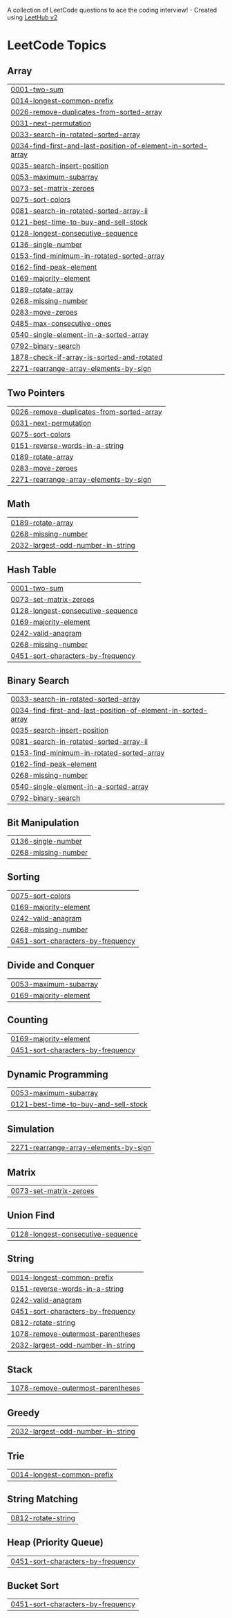 A collection of LeetCode questions to ace the coding interview! - Created using [LeetHub v2](https://github.com/arunbhardwaj/LeetHub-2.0)
<!---LeetCode Topics Start-->
# LeetCode Topics
## Array
|  |
| ------- |
| [0001-two-sum](https://github.com/PrathamAgarwal1/DSA/tree/master/0001-two-sum) |
| [0014-longest-common-prefix](https://github.com/PrathamAgarwal1/DSA/tree/master/0014-longest-common-prefix) |
| [0026-remove-duplicates-from-sorted-array](https://github.com/PrathamAgarwal1/DSA/tree/master/0026-remove-duplicates-from-sorted-array) |
| [0031-next-permutation](https://github.com/PrathamAgarwal1/DSA/tree/master/0031-next-permutation) |
| [0033-search-in-rotated-sorted-array](https://github.com/PrathamAgarwal1/DSA/tree/master/0033-search-in-rotated-sorted-array) |
| [0034-find-first-and-last-position-of-element-in-sorted-array](https://github.com/PrathamAgarwal1/DSA/tree/master/0034-find-first-and-last-position-of-element-in-sorted-array) |
| [0035-search-insert-position](https://github.com/PrathamAgarwal1/DSA/tree/master/0035-search-insert-position) |
| [0053-maximum-subarray](https://github.com/PrathamAgarwal1/DSA/tree/master/0053-maximum-subarray) |
| [0073-set-matrix-zeroes](https://github.com/PrathamAgarwal1/DSA/tree/master/0073-set-matrix-zeroes) |
| [0075-sort-colors](https://github.com/PrathamAgarwal1/DSA/tree/master/0075-sort-colors) |
| [0081-search-in-rotated-sorted-array-ii](https://github.com/PrathamAgarwal1/DSA/tree/master/0081-search-in-rotated-sorted-array-ii) |
| [0121-best-time-to-buy-and-sell-stock](https://github.com/PrathamAgarwal1/DSA/tree/master/0121-best-time-to-buy-and-sell-stock) |
| [0128-longest-consecutive-sequence](https://github.com/PrathamAgarwal1/DSA/tree/master/0128-longest-consecutive-sequence) |
| [0136-single-number](https://github.com/PrathamAgarwal1/DSA/tree/master/0136-single-number) |
| [0153-find-minimum-in-rotated-sorted-array](https://github.com/PrathamAgarwal1/DSA/tree/master/0153-find-minimum-in-rotated-sorted-array) |
| [0162-find-peak-element](https://github.com/PrathamAgarwal1/DSA/tree/master/0162-find-peak-element) |
| [0169-majority-element](https://github.com/PrathamAgarwal1/DSA/tree/master/0169-majority-element) |
| [0189-rotate-array](https://github.com/PrathamAgarwal1/DSA/tree/master/0189-rotate-array) |
| [0268-missing-number](https://github.com/PrathamAgarwal1/DSA/tree/master/0268-missing-number) |
| [0283-move-zeroes](https://github.com/PrathamAgarwal1/DSA/tree/master/0283-move-zeroes) |
| [0485-max-consecutive-ones](https://github.com/PrathamAgarwal1/DSA/tree/master/0485-max-consecutive-ones) |
| [0540-single-element-in-a-sorted-array](https://github.com/PrathamAgarwal1/DSA/tree/master/0540-single-element-in-a-sorted-array) |
| [0792-binary-search](https://github.com/PrathamAgarwal1/DSA/tree/master/0792-binary-search) |
| [1878-check-if-array-is-sorted-and-rotated](https://github.com/PrathamAgarwal1/DSA/tree/master/1878-check-if-array-is-sorted-and-rotated) |
| [2271-rearrange-array-elements-by-sign](https://github.com/PrathamAgarwal1/DSA/tree/master/2271-rearrange-array-elements-by-sign) |
## Two Pointers
|  |
| ------- |
| [0026-remove-duplicates-from-sorted-array](https://github.com/PrathamAgarwal1/DSA/tree/master/0026-remove-duplicates-from-sorted-array) |
| [0031-next-permutation](https://github.com/PrathamAgarwal1/DSA/tree/master/0031-next-permutation) |
| [0075-sort-colors](https://github.com/PrathamAgarwal1/DSA/tree/master/0075-sort-colors) |
| [0151-reverse-words-in-a-string](https://github.com/PrathamAgarwal1/DSA/tree/master/0151-reverse-words-in-a-string) |
| [0189-rotate-array](https://github.com/PrathamAgarwal1/DSA/tree/master/0189-rotate-array) |
| [0283-move-zeroes](https://github.com/PrathamAgarwal1/DSA/tree/master/0283-move-zeroes) |
| [2271-rearrange-array-elements-by-sign](https://github.com/PrathamAgarwal1/DSA/tree/master/2271-rearrange-array-elements-by-sign) |
## Math
|  |
| ------- |
| [0189-rotate-array](https://github.com/PrathamAgarwal1/DSA/tree/master/0189-rotate-array) |
| [0268-missing-number](https://github.com/PrathamAgarwal1/DSA/tree/master/0268-missing-number) |
| [2032-largest-odd-number-in-string](https://github.com/PrathamAgarwal1/DSA/tree/master/2032-largest-odd-number-in-string) |
## Hash Table
|  |
| ------- |
| [0001-two-sum](https://github.com/PrathamAgarwal1/DSA/tree/master/0001-two-sum) |
| [0073-set-matrix-zeroes](https://github.com/PrathamAgarwal1/DSA/tree/master/0073-set-matrix-zeroes) |
| [0128-longest-consecutive-sequence](https://github.com/PrathamAgarwal1/DSA/tree/master/0128-longest-consecutive-sequence) |
| [0169-majority-element](https://github.com/PrathamAgarwal1/DSA/tree/master/0169-majority-element) |
| [0242-valid-anagram](https://github.com/PrathamAgarwal1/DSA/tree/master/0242-valid-anagram) |
| [0268-missing-number](https://github.com/PrathamAgarwal1/DSA/tree/master/0268-missing-number) |
| [0451-sort-characters-by-frequency](https://github.com/PrathamAgarwal1/DSA/tree/master/0451-sort-characters-by-frequency) |
## Binary Search
|  |
| ------- |
| [0033-search-in-rotated-sorted-array](https://github.com/PrathamAgarwal1/DSA/tree/master/0033-search-in-rotated-sorted-array) |
| [0034-find-first-and-last-position-of-element-in-sorted-array](https://github.com/PrathamAgarwal1/DSA/tree/master/0034-find-first-and-last-position-of-element-in-sorted-array) |
| [0035-search-insert-position](https://github.com/PrathamAgarwal1/DSA/tree/master/0035-search-insert-position) |
| [0081-search-in-rotated-sorted-array-ii](https://github.com/PrathamAgarwal1/DSA/tree/master/0081-search-in-rotated-sorted-array-ii) |
| [0153-find-minimum-in-rotated-sorted-array](https://github.com/PrathamAgarwal1/DSA/tree/master/0153-find-minimum-in-rotated-sorted-array) |
| [0162-find-peak-element](https://github.com/PrathamAgarwal1/DSA/tree/master/0162-find-peak-element) |
| [0268-missing-number](https://github.com/PrathamAgarwal1/DSA/tree/master/0268-missing-number) |
| [0540-single-element-in-a-sorted-array](https://github.com/PrathamAgarwal1/DSA/tree/master/0540-single-element-in-a-sorted-array) |
| [0792-binary-search](https://github.com/PrathamAgarwal1/DSA/tree/master/0792-binary-search) |
## Bit Manipulation
|  |
| ------- |
| [0136-single-number](https://github.com/PrathamAgarwal1/DSA/tree/master/0136-single-number) |
| [0268-missing-number](https://github.com/PrathamAgarwal1/DSA/tree/master/0268-missing-number) |
## Sorting
|  |
| ------- |
| [0075-sort-colors](https://github.com/PrathamAgarwal1/DSA/tree/master/0075-sort-colors) |
| [0169-majority-element](https://github.com/PrathamAgarwal1/DSA/tree/master/0169-majority-element) |
| [0242-valid-anagram](https://github.com/PrathamAgarwal1/DSA/tree/master/0242-valid-anagram) |
| [0268-missing-number](https://github.com/PrathamAgarwal1/DSA/tree/master/0268-missing-number) |
| [0451-sort-characters-by-frequency](https://github.com/PrathamAgarwal1/DSA/tree/master/0451-sort-characters-by-frequency) |
## Divide and Conquer
|  |
| ------- |
| [0053-maximum-subarray](https://github.com/PrathamAgarwal1/DSA/tree/master/0053-maximum-subarray) |
| [0169-majority-element](https://github.com/PrathamAgarwal1/DSA/tree/master/0169-majority-element) |
## Counting
|  |
| ------- |
| [0169-majority-element](https://github.com/PrathamAgarwal1/DSA/tree/master/0169-majority-element) |
| [0451-sort-characters-by-frequency](https://github.com/PrathamAgarwal1/DSA/tree/master/0451-sort-characters-by-frequency) |
## Dynamic Programming
|  |
| ------- |
| [0053-maximum-subarray](https://github.com/PrathamAgarwal1/DSA/tree/master/0053-maximum-subarray) |
| [0121-best-time-to-buy-and-sell-stock](https://github.com/PrathamAgarwal1/DSA/tree/master/0121-best-time-to-buy-and-sell-stock) |
## Simulation
|  |
| ------- |
| [2271-rearrange-array-elements-by-sign](https://github.com/PrathamAgarwal1/DSA/tree/master/2271-rearrange-array-elements-by-sign) |
## Matrix
|  |
| ------- |
| [0073-set-matrix-zeroes](https://github.com/PrathamAgarwal1/DSA/tree/master/0073-set-matrix-zeroes) |
## Union Find
|  |
| ------- |
| [0128-longest-consecutive-sequence](https://github.com/PrathamAgarwal1/DSA/tree/master/0128-longest-consecutive-sequence) |
## String
|  |
| ------- |
| [0014-longest-common-prefix](https://github.com/PrathamAgarwal1/DSA/tree/master/0014-longest-common-prefix) |
| [0151-reverse-words-in-a-string](https://github.com/PrathamAgarwal1/DSA/tree/master/0151-reverse-words-in-a-string) |
| [0242-valid-anagram](https://github.com/PrathamAgarwal1/DSA/tree/master/0242-valid-anagram) |
| [0451-sort-characters-by-frequency](https://github.com/PrathamAgarwal1/DSA/tree/master/0451-sort-characters-by-frequency) |
| [0812-rotate-string](https://github.com/PrathamAgarwal1/DSA/tree/master/0812-rotate-string) |
| [1078-remove-outermost-parentheses](https://github.com/PrathamAgarwal1/DSA/tree/master/1078-remove-outermost-parentheses) |
| [2032-largest-odd-number-in-string](https://github.com/PrathamAgarwal1/DSA/tree/master/2032-largest-odd-number-in-string) |
## Stack
|  |
| ------- |
| [1078-remove-outermost-parentheses](https://github.com/PrathamAgarwal1/DSA/tree/master/1078-remove-outermost-parentheses) |
## Greedy
|  |
| ------- |
| [2032-largest-odd-number-in-string](https://github.com/PrathamAgarwal1/DSA/tree/master/2032-largest-odd-number-in-string) |
## Trie
|  |
| ------- |
| [0014-longest-common-prefix](https://github.com/PrathamAgarwal1/DSA/tree/master/0014-longest-common-prefix) |
## String Matching
|  |
| ------- |
| [0812-rotate-string](https://github.com/PrathamAgarwal1/DSA/tree/master/0812-rotate-string) |
## Heap (Priority Queue)
|  |
| ------- |
| [0451-sort-characters-by-frequency](https://github.com/PrathamAgarwal1/DSA/tree/master/0451-sort-characters-by-frequency) |
## Bucket Sort
|  |
| ------- |
| [0451-sort-characters-by-frequency](https://github.com/PrathamAgarwal1/DSA/tree/master/0451-sort-characters-by-frequency) |
<!---LeetCode Topics End-->